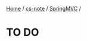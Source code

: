 [Home](https://mengxianbin.github.io) /
[cs-note](https://mengxianbin.github.io/cs-note) /
[SpringMVC](https://mengxianbin.github.io/cs-note/content/SpringMVC) /

# TO DO
